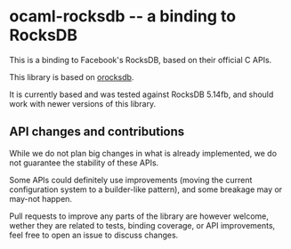 # ocaml-rocksdb -- a binding to RocksDB

This is a binding to Facebook's RocksDB, based on their official C APIs.

This library is based on [orocksdb](https://github.com/domsj/orocksdb).

It is currently based and was tested against RocksDB 5.14fb, and should work with newer versions of this library.

## API changes and contributions

While we do not plan big changes in what is already implemented, we do not guarantee the stability of these APIs.

Some APIs could definitely use improvements (moving the current configuration system to a builder-like pattern),
and some breakage may or may-not happen.

Pull requests to improve any parts of the library are however welcome, wether they are related to
tests, binding coverage, or API improvements, feel free to open an issue to discuss changes.

